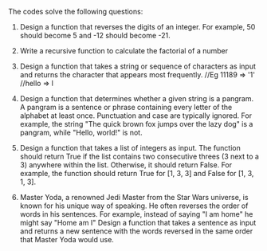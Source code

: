 The codes solve the following questions:
1. Design a function that reverses the digits of an integer. For example, 50
should become 5 and -12 should become -21.

2. Write a recursive function to calculate the factorial of a number

3. Design a function that takes a string or sequence of characters as input and
returns the character that appears most frequently.
//Eg 11189 => '1'
//hello => l

4. Design a function that determines whether a given string is a pangram. A
pangram is a sentence or phrase containing every letter of the alphabet at
least once. Punctuation and case are typically ignored. For example, the
string "The quick brown fox jumps over the lazy dog" is a pangram, while
"Hello, world!" is not.

5. Design a function that takes a list of integers as input. The function should
return True if the list contains two consecutive threes (3 next to a 3) anywhere
within the list. Otherwise, it should return False. For example, the function
should return True for [1, 3, 3] and False for [1, 3, 1, 3].

6. Master Yoda, a renowned Jedi Master from the Star Wars universe, is known
for his unique way of speaking. He often reverses the order of words in his
sentences. For example, instead of saying "I am home" he might say "Home
am I" Design a function that takes a sentence as input and returns a new
sentence with the words reversed in the same order that Master Yoda would
use.

